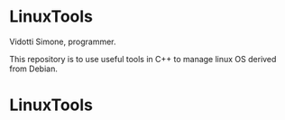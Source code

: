 # LinuxTools
Vidotti Simone, programmer.

This repository is to use useful tools in C++ to manage linux OS derived from Debian.
# LinuxTools
